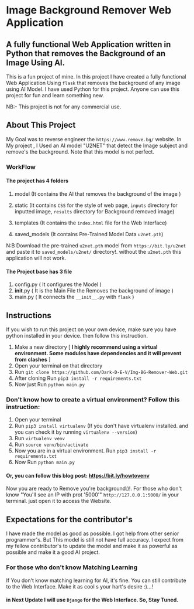 # Image Background Remover Web Application

## A fully functional Web Application written in Python that removes the Background of an Image Using AI.

This is a fun project of mine. In this project I have created a fully functional Web Application Using `flask` that removes the background of any image using AI Model. I have used Python for this project. Anyone can use this project for fun and learn something new.

NB:- This project is not for any commercial use.

## About This Project
My Goal was to reverse engineer the `https://www.remove.bg/` website. In My project , I Used an AI model "U2NET" that detect the Image subject and remove's the background. Note that this model is not perfect.
### WorkFlow
#### The project has 4 folders
1. model (It contains the AI that removes the background of the image )

2. static (It contains `CSS` for the style of web page, `inputs` directory for inputted image, `results` directory for Background removed image)

3. templates (It contains the `index.html` file for the Web Interface)
4. saved_models (It contains Pre-Trained Model Data `u2net.pth`)

N:B Download the pre-trained `u2net.pth` model from `https://bit.ly/u2net` and paste it to `saved_models/u2net/` directory!. without the `u2net.pth` this application will not work.

#### The Project base has 3 file
1. config.py ( It configures the Model )
2. __init__.py ( It is the Main File the Removes the background of image )
3. main.py ( It connects the `__init__.py` with `flask` )


## Instructions

If you wish to run this project on your own device, make sure you have python installed in your device. then follow this instruction.

1. Make a new directory [ **I highly recommend using a virtual environment. Some modules have dependencies and it will prevent from clashes** ]
2. Open your terminal on that directory
3. Run `git clone https://github.com/Dark-D-E-V/Img-BG-Remover-Web.git`
4. After cloning Run `pip3 install -r requirements.txt`
5. Now just Run `python main.py`

### Don't know how to create a virtual environment? Follow this instruction:
1. Open your terminal
2. Run `pip3 install virtualenv` (If you don't have virtualenv installed. and you can check it by running `virtualenv --version`) 
3. Run `virtualenv venv`
4. Run `source venv/bin/activate`
5. Now you are in a virtual environment. Run `pip3 install -r requirements.txt`
6. Now Run `python main.py`

#### Or, you can follow this blog post: https://bit.ly/howtovenv

Now you are ready to Remove you're background:)!. For those who don't know "You'll see an IP with prot '5000'" `http://127.0.0.1:5000/` in your terminal. just open it to access the Website.

## Expectations for the contributor's

I have made the model as good as possible. I got help from other senior programmer's. But This model is still not have full accuracy. I expect from my fellow contributor's to update the model and make it as powerful as possible and make it a good AI project.

### For those who don't know Matching Learning

If You don't know matching learning for AI, it's fine. You can still contribute to the Web Interface. Make it as cool s your hart's desire :)...!

#### in Next Update I will use `Django` for the Web Interface. So, Stay Tuned.